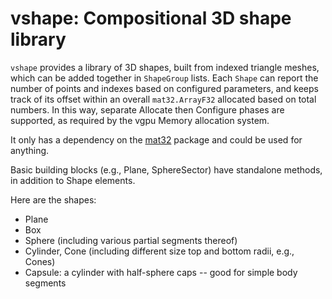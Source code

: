 # vshape: Compositional 3D shape library

`vshape` provides a library of 3D shapes, built from indexed triangle meshes, which can be added together in `ShapeGroup` lists.  Each `Shape` can report the number of points and indexes based on configured parameters, and keeps track of its offset within an overall `mat32.ArrayF32` allocated based on total numbers.  In this way, separate Allocate then Configure phases are supported, as required by the vgpu Memory allocation system.

It only has a dependency on the [mat32](https://goki.dev/goki/mat32) package and could be used for anything.

Basic building blocks (e.g., Plane, SphereSector) have standalone methods, in addition to Shape elements.

Here are the shapes:

* Plane
* Box
* Sphere (including various partial segments thereof)
* Cylinder, Cone (including different size top and bottom radii, e.g., Cones)
* Capsule: a cylinder with half-sphere caps -- good for simple body segments


